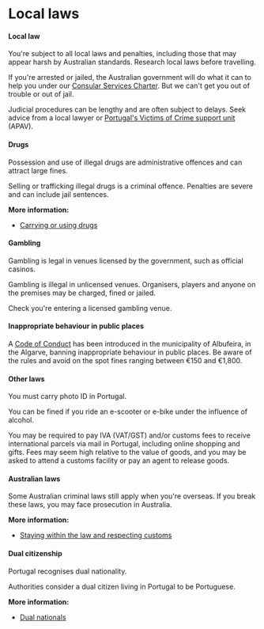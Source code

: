 # Local laws

#### Local law

You're subject to all local laws and penalties, including those that may appear harsh by Australian standards. Research local laws before travelling.

If you're arrested or jailed, the Australian government will do what it can to help you under our [Consular Services Charter](/consular-services/consular-services-charter "Consular Services Charter"). But we can't get you out of trouble or out of jail.

Judicial procedures can be lengthy and are often subject to delays. Seek advice from a local lawyer or [Portugal's Victims of Crime support unit](https://apav.pt/mihy/) (APAV).

#### Drugs

Possession and use of illegal drugs are administrative offences and can attract large fines.

Selling or trafficking illegal drugs is a criminal offence. Penalties are severe and can include jail sentences.

**More information:**

* [Carrying or using drugs](/node/103)

#### Gambling

Gambling is legal in venues licensed by the government, such as official casinos.

Gambling is illegal in unlicensed venues. Organisers, players and anyone on the premises may be charged, fined or jailed.

Check you're entering a licensed gambling venue.

#### Inappropriate behaviour in public places

A [Code of Conduct](https://www.cm-albufeira.pt/sites/default/files/RepositorioPublicacoes/2025/cma-regrascomp-regras13jun2025.pdf) has been introduced in the municipality of Albufeira, in the Algarve, banning inappropriate behaviour in public places. Be aware of the rules and avoid on the spot fines ranging between €150 and €1,800.

#### Other laws

You must carry photo ID in Portugal.

You can be fined if you ride an e-scooter or e-bike under the influence of alcohol.

You may be required to pay IVA (VAT/GST) and/or customs fees to receive international parcels via mail in Portugal, including online shopping and gifts. Fees may seem high relative to the value of goods, and you may be asked to attend a customs facility or pay an agent to release goods.

#### Australian laws

Some Australian criminal laws still apply when you're overseas. If you break these laws, you may face prosecution in Australia.

**More information:**

* [Staying within the law and respecting customs](/before-you-go/laws "Staying within the law")

#### Dual citizenship

Portugal recognises dual nationality.

Authorities consider a dual citizen living in Portugal to be Portuguese.

**More information:**

* [Dual nationals](/before-you-go/who-you-are/dual-nationals "Advice for dual nationals")